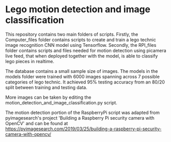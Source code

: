 # Lego motion detection and image classification

This repository contains two main folders of scripts. Firstly, the Computer_files folder contains scripts to create and train a lego technic image recognition CNN model using Tensorflow. Secondly, the RPI_files folder contains scripts and files needed for motion detection using picamera live feed, that when deployed together with the model, is able to classify lego pieces in realtime.

The database contains a small sample size of images. The models in the models folder were trained with 6000 images spanning across 7 possible categories of lego technic. It achieved 95% testing accuracy from an 80/20 split between training and testing data.

More images can be taken by editing the motion_detection_and_image_classification.py script.

The motion detection portion of the RaspberryPi script was adapted from pyimagesearch's project 'Building a Raspberry Pi security camera with OpenCV' and can be found at
https://pyimagesearch.com/2019/03/25/building-a-raspberry-pi-security-camera-with-opencv/


